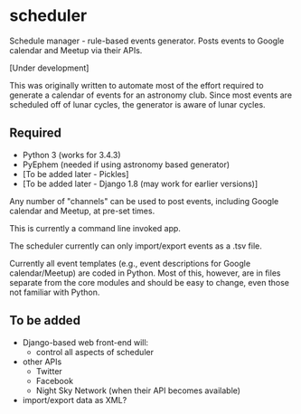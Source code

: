# scheduler
Schedule manager - rule-based events generator.  Posts events to Google calendar and Meetup via their APIs.

[Under development]

This was originally written to automate most of the effort required to generate a calendar of events for an
astronomy club.  Since most events are scheduled off of lunar cycles, the generator is aware of lunar cycles.

Required
--------
+ Python 3 (works for 3.4.3)
+ PyEphem (needed if using astronomy based generator)
+ [To be added later - Pickles]
+ [To be added later - Django 1.8 (may work for earlier versions)]

Any number of "channels" can be used to post events, including Google calendar and Meetup, at pre-set times.

This is currently a command line invoked app.

The scheduler currently can only import/export events as a .tsv file.

Currently all event templates (e.g., event descriptions for Google calendar/Meetup) are coded in Python.  Most
of this, however, are in files separate from the core modules and should be easy to change, even those not
familiar with Python.


To be added
-----------
+ Django-based web front-end will:
  - control all aspects of scheduler
+ other APIs
  - Twitter
  - Facebook
  - Night Sky Network (when their API becomes available)
+ import/export data as XML?
